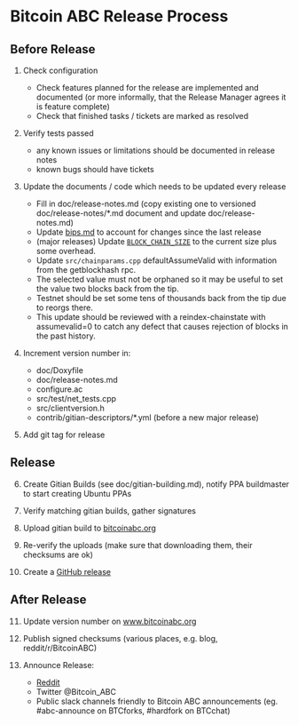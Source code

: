 Bitcoin ABC Release Process
===========================


## Before Release

1. Check configuration
    - Check features planned for the release are implemented and documented
      (or more informally, that the Release Manager agrees it is feature complete)
    - Check that finished tasks / tickets are marked as resolved

2. Verify tests passed
    - any known issues or limitations should be documented in release notes
    - known bugs should have tickets
 
3. Update the documents / code which needs to be updated every release
    - Fill in doc/release-notes.md (copy existing one to versioned doc/release-notes/*.md document 
      and update doc/release-notes.md)
    - Update [bips.md](bips.md) to account for changes since the last release
    - (major releases) Update [`BLOCK_CHAIN_SIZE`](/src/qt/intro.cpp) to the current size plus
      some overhead.
    - Update `src/chainparams.cpp` defaultAssumeValid  with information from the getblockhash rpc.
    - The selected value must not be orphaned so it may be useful to set the value two blocks back 
      from the tip.
    - Testnet should be set some tens of thousands back from the tip due to reorgs there.
    - This update should be reviewed with a reindex-chainstate with assumevalid=0 to catch any defect
      that causes rejection of blocks in the past history.

4. Increment version number in:
    - doc/Doxyfile
    - doc/release-notes.md
    - configure.ac
    - src/test/net_tests.cpp
    - src/clientversion.h
    - contrib/gitian-descriptors/*.yml (before a new major release)

5. Add git tag for release


## Release
    
6. Create Gitian Builds (see doc/gitian-building.md), notify PPA buildmaster to start creating Ubuntu PPAs
    
7. Verify matching gitian builds, gather signatures

8. Upload gitian build to [bitcoinabc.org](https://download.bitcoinabc.org/)

9. Re-verify the uploads (make sure that downloading them, their checksums are ok)

10. Create a [GitHub release](https://github.com/Bitcoin-ABC/bitcoin-abc/releases) 


## After Release

11. Update version number on www.bitcoinabc.org

12. Publish signed checksums (various places, e.g. blog, reddit/r/BitcoinABC)

13. Announce Release:
    - [Reddit](https://www.reddit.com/r/BitcoinABC/)
    - Twitter @Bitcoin_ABC
    - Public slack channels friendly to Bitcoin ABC announcements 
      (eg. #abc-announce on BTCforks,  #hardfork on BTCchat)
